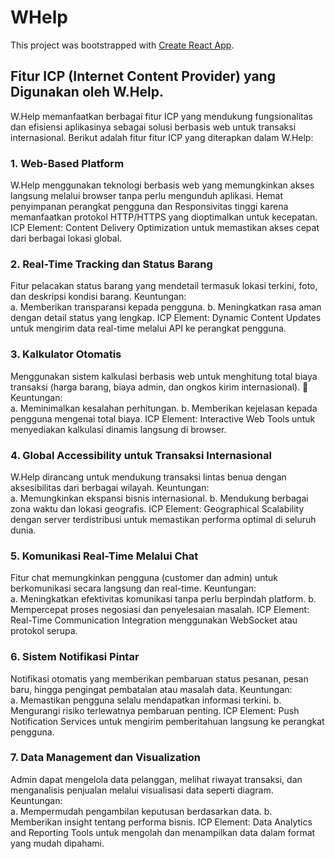# WHelp

This project was bootstrapped with [Create React App](https://github.com/facebook/create-react-app).

## Fitur ICP (Internet Content Provider) yang Digunakan oleh W.Help.

W.Help memanfaatkan berbagai fitur ICP yang mendukung fungsionalitas dan efisiensi aplikasinya sebagai solusi berbasis web untuk transaksi internasional. Berikut adalah fitur fitur ICP yang diterapkan dalam W.Help:

### 1. Web-Based Platform 
W.Help menggunakan teknologi berbasis web yang memungkinkan akses langsung melalui browser tanpa perlu mengunduh aplikasi. Hemat penyimpanan perangkat pengguna dan Responsivitas tinggi karena memanfaatkan protokol HTTP/HTTPS yang dioptimalkan untuk kecepatan. 
ICP Element: Content Delivery Optimization untuk memastikan akses cepat dari 
berbagai lokasi global. 

### 2. Real-Time Tracking dan Status Barang 
Fitur pelacakan status barang yang mendetail termasuk lokasi terkini, foto, dan deskripsi kondisi barang. 
Keuntungan:  
a. Memberikan transparansi kepada pengguna. 
b. Meningkatkan rasa aman dengan detail status yang lengkap. 
ICP Element: Dynamic Content Updates untuk mengirim data real-time melalui API ke perangkat pengguna.

### 3. Kalkulator Otomatis
Menggunakan sistem kalkulasi berbasis web untuk menghitung total biaya transaksi (harga barang, biaya admin, dan ongkos kirim internasional). 
 Keuntungan:  
a. Meminimalkan kesalahan perhitungan. 
b. Memberikan kejelasan kepada pengguna mengenai total biaya. 
ICP Element: Interactive Web Tools untuk menyediakan kalkulasi dinamis langsung di browser.

### 4. Global Accessibility untuk Transaksi Internasional 
W.Help dirancang untuk mendukung transaksi lintas benua dengan aksesibilitas dari berbagai wilayah. 
Keuntungan:  
a. Memungkinkan ekspansi bisnis internasional. 
b. Mendukung berbagai zona waktu dan lokasi geografis. 
ICP Element: Geographical Scalability dengan server terdistribusi untuk memastikan performa optimal di seluruh dunia.

### 5. Komunikasi Real-Time Melalui Chat 
Fitur chat memungkinkan pengguna (customer dan admin) untuk berkomunikasi secara langsung dan real-time. 
Keuntungan:  
a. Meningkatkan efektivitas komunikasi tanpa perlu berpindah platform. 
b. Mempercepat proses negosiasi dan penyelesaian masalah. 
ICP Element: Real-Time Communication Integration menggunakan WebSocket atau 
protokol serupa.

### 6. Sistem Notifikasi Pintar
Notifikasi otomatis yang memberikan pembaruan status pesanan, pesan baru, hingga pengingat pembatalan atau masalah data. 
Keuntungan:  
a. Memastikan pengguna selalu mendapatkan informasi terkini. 
b. Mengurangi risiko terlewatnya pembaruan penting. 
ICP Element: Push Notification Services untuk mengirim pemberitahuan langsung ke perangkat pengguna.

### 7. Data Management dan Visualization 
Admin dapat mengelola data pelanggan, melihat riwayat transaksi, dan menganalisis 
penjualan melalui visualisasi data seperti diagram. 
Keuntungan:  
a. Mempermudah pengambilan keputusan berdasarkan data. 
b. Memberikan insight tentang performa bisnis. 
ICP Element: Data Analytics and Reporting Tools untuk mengolah dan menampilkan data dalam format yang mudah dipahami.
